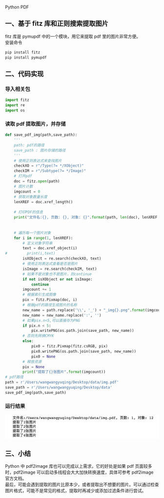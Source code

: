 Python PDF
<a name="MpaLv"></a>
## 一、基于 fitz 库和正则搜索提取图片
fitz 库是 pymupdf 中的一个模块，用它来提取 pdf 里的图片非常方便。<br />安装命令
```bash
pip install fitz 
pip install pymupdf
```
<a name="OxUks"></a>
## 二、代码实现
<a name="ZPpsJ"></a>
### 导入相关包
```python
import fitz
import re
import os
```
<a name="bx1AB"></a>
### 读取 pdf 提取图片，并存储
```python
def save_pdf_img(path,save_path):
    '''
    path: pdf的路径
    save_path : 图片存储的路径
    '''
    # 使用正则表达式来查找图片
    checkXO = r"/Type(?= */XObject)" 
    checkIM = r"/Subtype(?= */Image)"  
    # 打开pdf
    doc = fitz.open(path)
    # 图片计数
    imgcount = 0
    # 获取对象数量长度
    lenXREF = doc.xref_length()

    # 打印PDF的信息
    print("文件名:{}, 页数: {}, 对象: {}".format(path, len(doc), lenXREF - 1))


    # 遍历每一个图片对象
    for i in range(1, lenXREF):
        # 定义对象字符串
        text = doc.xref_object(i)
#         print(i,text)
        isXObject = re.search(checkXO, text)
        # 使用正则表达式查看是否是图片
        isImage = re.search(checkIM, text)
        # 如果不是对象也不是图片，则continue
        if not isXObject or not isImage:
            continue
        imgcount += 1
        # 根据索引生成图像
        pix = fitz.Pixmap(doc, i)
        # 根据pdf的路径生成图片的名称
        new_name = path.replace('\\', '_') + "_img{}.png".format(imgcount)
        new_name = new_name.replace(':', '')
        # 如果pix.n<5,可以直接存为PNG
        if pix.n < 5:
            pix.writePNG(os.path.join(save_path, new_name))
        # 否则先转换CMYK
        else:
            pix0 = fitz.Pixmap(fitz.csRGB, pix)
            pix0.writePNG(os.path.join(save_path, new_name))
            pix0 = None
        # 释放资源
        pix = None
        print("提取了{}张图片".format(imgcount))
# pdf路径
path = r'/Users/wangwangyuqing/Desktop/data/img.pdf'
save_path = r'/Users/wangwangyuqing/Desktop/data'
save_pdf_img(path,save_path)
```
<a name="GlLLc"></a>
### 运行结果
![](./img/1649724214883-e347809d-b609-4dd5-be6f-3e33ffeca3e6.jpeg)
<a name="Qfrfv"></a>
## 三、小结
Python 中 pdf2image 库也可以完成以上需求，它的好处是如果 pdf 页面较多时，pdf2image 可以启动多线程会大大加快转换速度，具体可参考 pdf2image 官方文档。<br />最后，可能会遇到提取的图片比原本少，或者提取出不想要的图片。可以通过检查图片格式，可能不是常见的格式，提取时再减少或添加过滤条件进行尝试。
